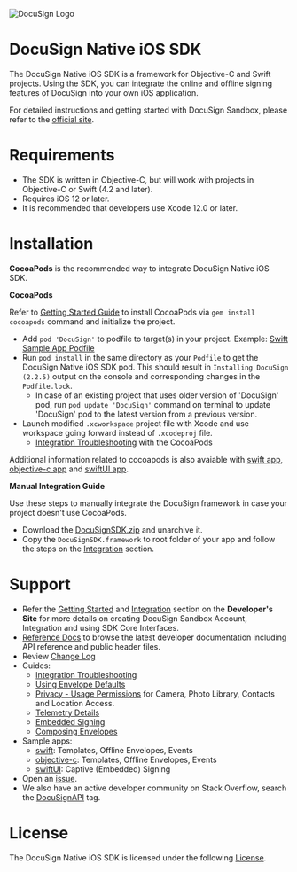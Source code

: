 ![DocuSign Logo](images/docusign.svg)
# DocuSign Native iOS SDK

The DocuSign Native iOS SDK is a framework for Objective-C and Swift projects. Using the SDK, you can integrate the online and offline signing features of DocuSign into your own iOS application.

For detailed instructions and getting started with DocuSign Sandbox, please refer to the [official site](https://developers.docusign.com/ios_sdk/).

Requirements
============
- The SDK is written in Objective-C, but will work with projects in Objective-C or Swift (4.2 and later).
- Requires iOS 12 or later.
- It is recommended that developers use Xcode 12.0 or later.

Installation
=============

**CocoaPods** is the recommended way to integrate DocuSign Native iOS SDK. 

**CocoaPods**

Refer to [Getting Started Guide](https://guides.cocoapods.org/using/getting-started.html) to install CocoaPods via `gem install cocoapods` command and initialize the project. 

* Add `pod 'DocuSign'` to podfile to target(s) in your project. Example: [Swift Sample App Podfile](docusign-sdk-sample-swift/Podfile)
* Run `pod install` in the same directory as your `Podfile` to get the DocuSign Native iOS SDK pod. This should result in `Installing DocuSign (2.2.5)` output on the console and corresponding changes in the `Podfile.lock`.
  * In case of an existing project that uses older version of 'DocuSign' pod, run `pod update 'DocuSign'` command on terminal to update 'DocuSign' pod to the latest version from a previous version.
* Launch modified `.xcworkspace` project file with Xcode and use workspace going forward instead of `.xcodeproj` file.
  * [Integration Troubleshooting](support-files/Integration-Troubleshooting.md) with the CocoaPods

Additional information related to cocoapods is also avaiable with [swift app](docusign-sdk-sample-swift/), [objective-c app](docusign-sdk-sample-objc/) and [swiftUI app](docusign-sdk-sample-swiftui/).

**Manual Integration Guide**

Use these steps to manually integrate the DocuSign framework in case your project doesn't use CocoaPods.

* Download the [DocuSignSDK.zip](DocuSignSDK.zip) and unarchive it. 
* Copy the `DocuSignSDK.framework` to root folder of your app and follow the steps on the [Integration](https://developers.docusign.com/ios_sdk/developer.html) section.


Support
===========

* Refer the [Getting Started](https://developers.docusign.com/ios_sdk/developer.html) and [Integration](https://developers.docusign.com/ios_sdk/developer.html) section on the **Developer's Site** for more details on creating DocuSign Sandbox Account, Integration and using SDK Core Interfaces.
* [Reference Docs](https://developers.docusign.com/ios_sdk/refdocs/html/annotated.html) to browse the latest developer documentation including API reference and public header files.
* Review [Change Log](CHANGELOG.md)
* Guides: 
  * [Integration Troubleshooting](support-files/Integration-Troubleshooting.md)
  * [Using Envelope Defaults](Using-Envelope-Defaults.md)
  * [Privacy - Usage Permissions](support-files/Permissions-Requirements.md) for Camera, Photo Library, Contacts and Location Access.
  * [Telemetry Details](support-files/Telemetry-Details.md)  
  * [Embedded Signing](Embedded-Signing.md)
  * [Composing Envelopes](Compose-Envelope.md)
* Sample apps: 
  * [swift](docusign-sdk-sample-swift/): Templates, Offline Envelopes, Events
  * [objective-c](docusign-sdk-sample-objc/): Templates, Offline Envelopes, Events
  * [swiftUI](docusign-sdk-sample-swiftui/): Captive (Embedded) Signing
* Open an [issue](https://github.com/docusign/native-ios-sdk/issues).
* We also have an active developer community on Stack Overflow, search the [DocuSignAPI](http://stackoverflow.com/questions/tagged/docusignapi) tag.

License
=======

The DocuSign Native iOS SDK is licensed under the following [License](LICENSE.docx).

